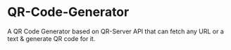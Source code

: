 # QR-Code-Generator
A QR Code Generator based on QR-Server API that can fetch any URL or a text &amp; generate QR code for it.
